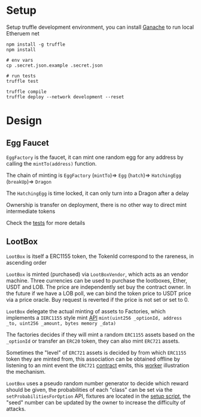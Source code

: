 # Setup

Setup truffle development environment, you can install [Ganache](https://trufflesuite.com/docs/ganache/) to run local Etheruem net

```
npm install -g truffle
npm install

# env vars
cp .secret.json.example .secret.json

# run tests
truffle test

truffle compile
truffle deploy --network development --reset
```

# Design

## Egg Faucet

`EggFactory` is the faucet, it can mint one random egg for any address by calling the `mintTo(address)` function.

The chain of minting is `EggFactory` (`mintTo`)=> `Egg` (`hatch`)=> `HatchingEgg` (`breakUp`)=> `Dragon`

The `HatchingEgg` is time locked, it can only turn into a Dragon after a delay

Ownership is transfer on deployment, there is no other way to direct mint intermediate tokens

Check the [tests](/test) for more details


## LootBox

`LootBox` is itself a ERC1155 token, the TokenId correspond to the rareness, in ascending order

`LootBox` is minted (purchased) via `LootBoxVendor`, which acts as an vendor machine. Three currencies can be used to purchase the lootboxes,
Ether, USDT and LOB. The price are independently set buy the contract owner. In the future if we have a LOB poll,
we can bind the token price to USDT price via a price oracle.
Buy request is reverted if the price is not set or set to 0.

`LootBox` delegate the actual minting of assets to Factories, which implements a `IERC1155` style mint [API](/contracts/interfaces/IERC1155Factory.sol)
`mint(uint256 _optionId, address _to, uint256 _amount, bytes memory _data)`

The factories decides if they will mint a random `ERC1155` assets based on the `_optionId` or transfer an `ERC20` token, they can also mint `ERC721` assets.

Sometimes the "level" of `ERC721` assets is decided by from which `ERC1155` token they are minted from, this association can be obtained offline by listening to
an mint event the `ERC721` [contract](/contracts/interfaces/IERC721MintWithOption.sol) emits, this [worker](/metaapi/worker.js) illustration the mechanism.

`LootBox` uses a pseudo random number generator to decide which reward should be given, the probabilities of each "class" can be set via the
`setProbabilitiesForOption` API, fixtures are located in the [setup script](/lib/setupLootboxes.js), the "seed" number can be updated by the owner
to increase the difficulty of attacks.